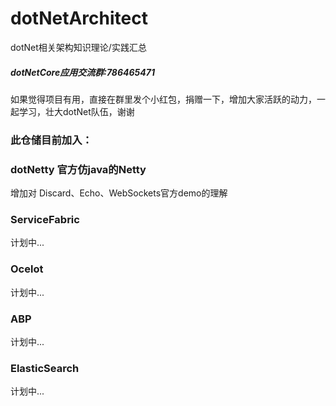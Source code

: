 # dotNetArchitect
dotNet相关架构知识理论/实践汇总

##### dotNetCore应用交流群:786465471
如果觉得项目有用，直接在群里发个小红包，捐赠一下，增加大家活跃的动力，一起学习，壮大dotNet队伍，谢谢

### 此仓储目前加入：
### dotNetty 官方仿java的Netty
增加对 Discard、Echo、WebSockets官方demo的理解

### ServiceFabric 
计划中...

### Ocelot 
计划中...

### ABP 
计划中...

### ElasticSearch
计划中...
